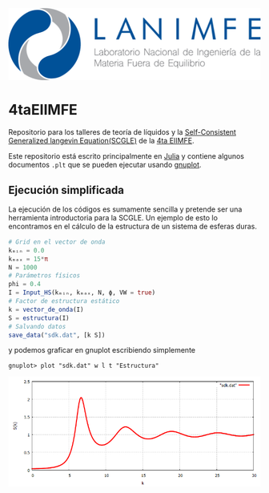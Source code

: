 ![logo](img/logo.png)
# 4taEIIMFE

Repositorio para los talleres de teoría de líquidos y la [Self-Consistent Generalized langevin Equation(SCGLE)](https://doi.org/10.1103/PhysRevE.62.3395) de la [4ta EIIMFE](https://sites.google.com/view/lanimfe/eventos/iv-escuela-internacional).

Este repositorio está escrito principalmente en [Julia](https://julialang.org) y contiene algunos documentos `.plt` que se pueden ejecutar usando [gnuplot](http://www.gnuplot.info/).

## Ejecución simplificada

La ejecución de los códigos es sumamente sencilla y pretende ser una herramienta introductoria para la SCGLE. Un ejemplo de esto lo encontramos en el cálculo de la estructura de un sistema de esferas duras.

```julia
# Grid en el vector de onda
kₘᵢₙ = 0.0
kₘₐₓ = 15*π
N = 1000
# Parámetros físicos
phi = 0.4
I = Input_HS(kₘᵢₙ, kₘₐₓ, N, ϕ, VW = true)
# Factor de estructura estático
k = vector_de_onda(I)
S = estructura(I)
# Salvando datos
save_data("sdk.dat", [k S])
```

y podemos graficar en gnuplot escribiendo simplemente

```gnuplot
gnuplot> plot "sdk.dat" w l t "Estructura"
```

![Fig](img/sdk.png)
